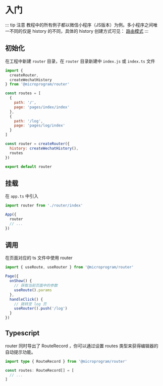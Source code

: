 # 入门

::: tip 注意
教程中的所有例子都以微信小程序（JS版本）为例。多小程序之间唯一不同的仅是 history 的不同，具体的 history 创建方式可见： [路由模式](./history-mode.html)
:::

## 初始化

在工程中新建 `router` 目录，在 `router` 目录新建中 `index.js` 或 `index.ts` 文件

``` js
import { 
  createRouter,
  createWechatHistory
} from '@microprogram/router'

const routes = [
  {
    path: '/',
    page: 'pages/index/index'
  },
  {
    path: '/log',
    page: 'pages/log/index'
  }
]

const router = createRouter({
  history: createWechatHistory(),
  routes
})

export default router
```

## 挂载

在 `app.ts` 中引入

``` js
import router from './router/index'

App({
  router
  // ...
})
```

## 调用

在页面对应的 ts 文件中使用 router

``` js
import { useRoute, useRouter } from '@microprogram/router'

Page({
  onShow() {
    // 获取当前页面中的参数
    useRoute().params
  },
  handleClick() {
    // 跳转至 log 页
    useRouter().push('/log')
  }
})
```

## Typescript

router 同时导出了 RouteRecord ，你可以通过设置 routes 类型来获得编辑器的自动提示功能。

```ts
import type { RouteRecord } from '@microprogram/router'

const routes: RouteRecord[] = [
  // ...
]

```
